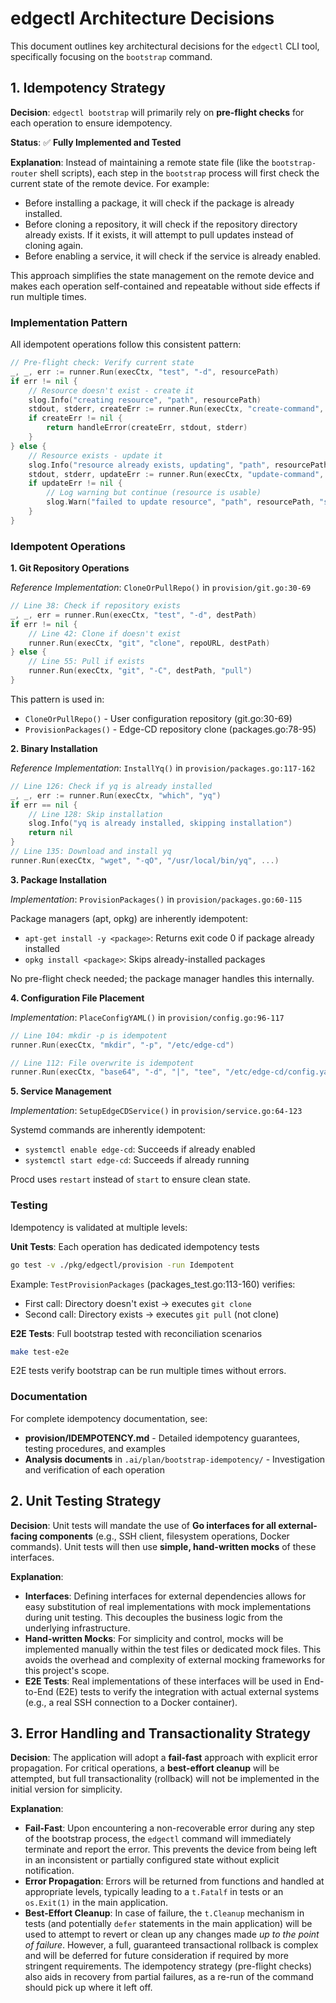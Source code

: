 # edgectl Architecture Decisions

This document outlines key architectural decisions for the `edgectl` CLI tool, specifically focusing on the `bootstrap` command.

## 1. Idempotency Strategy

**Decision**: `edgectl bootstrap` will primarily rely on **pre-flight checks** for each operation to ensure idempotency.

**Status**: ✅ **Fully Implemented and Tested**

**Explanation**:
Instead of maintaining a remote state file (like the `bootstrap-router` shell scripts), each step in the `bootstrap` process will first check the current state of the remote device. For example:
- Before installing a package, it will check if the package is already installed.
- Before cloning a repository, it will check if the repository directory already exists. If it exists, it will attempt to pull updates instead of cloning again.
- Before enabling a service, it will check if the service is already enabled.

This approach simplifies the state management on the remote device and makes each operation self-contained and repeatable without side effects if run multiple times.

### Implementation Pattern

All idempotent operations follow this consistent pattern:

```go
// Pre-flight check: Verify current state
_, _, err := runner.Run(execCtx, "test", "-d", resourcePath)
if err != nil {
    // Resource doesn't exist - create it
    slog.Info("creating resource", "path", resourcePath)
    stdout, stderr, createErr := runner.Run(execCtx, "create-command", ...)
    if createErr != nil {
        return handleError(createErr, stdout, stderr)
    }
} else {
    // Resource exists - update it
    slog.Info("resource already exists, updating", "path", resourcePath)
    stdout, stderr, updateErr := runner.Run(execCtx, "update-command", ...)
    if updateErr != nil {
        // Log warning but continue (resource is usable)
        slog.Warn("failed to update resource", "path", resourcePath, "stderr", stderr)
    }
}
```

### Idempotent Operations

**1. Git Repository Operations**

*Reference Implementation*: `CloneOrPullRepo()` in `provision/git.go:30-69`

```go
// Line 38: Check if repository exists
_, _, err = runner.Run(execCtx, "test", "-d", destPath)
if err != nil {
    // Line 42: Clone if doesn't exist
    runner.Run(execCtx, "git", "clone", repoURL, destPath)
} else {
    // Line 55: Pull if exists
    runner.Run(execCtx, "git", "-C", destPath, "pull")
}
```

This pattern is used in:
- `CloneOrPullRepo()` - User configuration repository (git.go:30-69)
- `ProvisionPackages()` - Edge-CD repository clone (packages.go:78-95)

**2. Binary Installation**

*Reference Implementation*: `InstallYq()` in `provision/packages.go:117-162`

```go
// Line 126: Check if yq is already installed
_, _, err := runner.Run(execCtx, "which", "yq")
if err == nil {
    // Line 128: Skip installation
    slog.Info("yq is already installed, skipping installation")
    return nil
}
// Line 135: Download and install yq
runner.Run(execCtx, "wget", "-qO", "/usr/local/bin/yq", ...)
```

**3. Package Installation**

*Implementation*: `ProvisionPackages()` in `provision/packages.go:60-115`

Package managers (apt, opkg) are inherently idempotent:
- `apt-get install -y <package>`: Returns exit code 0 if package already installed
- `opkg install <package>`: Skips already-installed packages

No pre-flight check needed; the package manager handles this internally.

**4. Configuration File Placement**

*Implementation*: `PlaceConfigYAML()` in `provision/config.go:96-117`

```go
// Line 104: mkdir -p is idempotent
runner.Run(execCtx, "mkdir", "-p", "/etc/edge-cd")

// Line 112: File overwrite is idempotent
runner.Run(execCtx, "base64", "-d", "|", "tee", "/etc/edge-cd/config.yaml")
```

**5. Service Management**

*Implementation*: `SetupEdgeCDService()` in `provision/service.go:64-123`

Systemd commands are inherently idempotent:
- `systemctl enable edge-cd`: Succeeds if already enabled
- `systemctl start edge-cd`: Succeeds if already running

Procd uses `restart` instead of `start` to ensure clean state.

### Testing

Idempotency is validated at multiple levels:

**Unit Tests**: Each operation has dedicated idempotency tests
```bash
go test -v ./pkg/edgectl/provision -run Idempotent
```

Example: `TestProvisionPackages` (packages_test.go:113-160) verifies:
- First call: Directory doesn't exist → executes `git clone`
- Second call: Directory exists → executes `git pull` (not clone)

**E2E Tests**: Full bootstrap tested with reconciliation scenarios
```bash
make test-e2e
```

E2E tests verify bootstrap can be run multiple times without errors.

### Documentation

For complete idempotency documentation, see:
- **provision/IDEMPOTENCY.md** - Detailed idempotency guarantees, testing procedures, and examples
- **Analysis documents** in `.ai/plan/bootstrap-idempotency/` - Investigation and verification of each operation

## 2. Unit Testing Strategy

**Decision**: Unit tests will mandate the use of **Go interfaces for all external-facing components** (e.g., SSH client, filesystem operations, Docker commands). Unit tests will then use **simple, hand-written mocks** of these interfaces.

**Explanation**:
-   **Interfaces**: Defining interfaces for external dependencies allows for easy substitution of real implementations with mock implementations during unit testing. This decouples the business logic from the underlying infrastructure.
-   **Hand-written Mocks**: For simplicity and control, mocks will be implemented manually within the test files or dedicated mock files. This avoids the overhead and complexity of external mocking frameworks for this project's scope.
-   **E2E Tests**: Real implementations of these interfaces will be used in End-to-End (E2E) tests to verify the integration with actual external systems (e.g., a real SSH connection to a Docker container).

## 3. Error Handling and Transactionality Strategy

**Decision**: The application will adopt a **fail-fast** approach with explicit error propagation. For critical operations, a **best-effort cleanup** will be attempted, but full transactionality (rollback) will not be implemented in the initial version for simplicity.

**Explanation**:
-   **Fail-Fast**: Upon encountering a non-recoverable error during any step of the bootstrap process, the `edgectl` command will immediately terminate and report the error. This prevents the device from being left in an inconsistent or partially configured state without explicit notification.
-   **Error Propagation**: Errors will be returned from functions and handled at appropriate levels, typically leading to a `t.Fatalf` in tests or an `os.Exit(1)` in the main application.
-   **Best-Effort Cleanup**: In case of failure, the `t.Cleanup` mechanism in tests (and potentially `defer` statements in the main application) will be used to attempt to revert or clean up any changes made *up to the point of failure*. However, a full, guaranteed transactional rollback is complex and will be deferred for future consideration if required by more stringent requirements. The idempotency strategy (pre-flight checks) also aids in recovery from partial failures, as a re-run of the command should pick up where it left off.